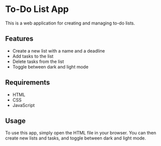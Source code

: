 # To-Do List App

This is a web application for creating and managing to-do lists. 

## Features
* Create a new list with a name and a deadline
* Add tasks to the list
* Delete tasks from the list
* Toggle between dark and light mode

## Requirements
* HTML
* CSS
* JavaScript

## Usage
To use this app, simply open the HTML file in your browser. You can then create new lists and tasks, and toggle between dark and light mode.
